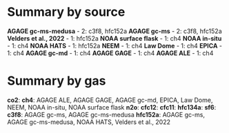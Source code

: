 # Summary by source

**AGAGE gc-ms-medusa** - 2: c3f8, hfc152a
**AGAGE gc-ms** - 2: c3f8, hfc152a
**Velders et al., 2022** - 1: hfc152a
**NOAA surface flask** - 1: ch4
**NOAA in-situ** - 1: ch4
**NOAA HATS** - 1: hfc152a
**NEEM** - 1: ch4
**Law Dome** - 1: ch4
**EPICA** - 1: ch4
**AGAGE gc-md** - 1: ch4
**AGAGE GAGE** - 1: ch4
**AGAGE ALE** - 1: ch4

# Summary by gas

**co2**:
**ch4**: AGAGE ALE, AGAGE GAGE, AGAGE gc-md, EPICA, Law Dome, NEEM, NOAA in-situ, NOAA surface flask
**n2o**:
**cfc12**:
**cfc11**:
**hfc134a**:
**sf6**:
**c3f8**: AGAGE gc-ms, AGAGE gc-ms-medusa
**hfc152a**: AGAGE gc-ms, AGAGE gc-ms-medusa, NOAA HATS, Velders et al., 2022
